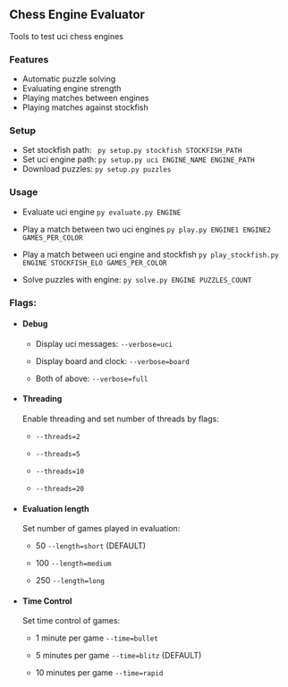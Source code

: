 ## Chess Engine Evaluator

Tools to test uci chess engines

### Features

- Automatic puzzle solving
- Evaluating engine strength
- Playing matches between engines
- Playing matches against stockfish

### Setup

- Set stockfish path:
  `` py setup.py stockfish STOCKFISH_PATH``
- Set uci engine path:
  ``py setup.py uci ENGINE_NAME ENGINE_PATH``
- Download puzzles:
  ``py setup.py puzzles``

### Usage

- Evaluate uci engine
  ``py evaluate.py ENGINE``

- Play a match between two uci engines
  ``py play.py ENGINE1 ENGINE2 GAMES_PER_COLOR``

- Play a match between uci engine and stockfish
  ``py play_stockfish.py ENGINE STOCKFISH_ELO GAMES_PER_COLOR``

- Solve puzzles with engine:
  ``py solve.py ENGINE PUZZLES_COUNT``

### Flags:

- #### Debug

    - Display uci messages: ``--verbose=uci``

    - Display board and clock: ``--verbose=board``

    - Both of above: ``--verbose=full``

- #### Threading

  Enable threading and set number of threads by flags:

    - ``--threads=2``

    - ``--threads=5``

    - ``--threads=10``

    - ``--threads=20``

- #### Evaluation length

  Set number of games played in evaluation:

    - 50 ``--length=short`` (DEFAULT)

    - 100 ``--length=medium``

    - 250 ``--length=long``

- #### Time Control

  Set time control of games:

    - 1 minute per game ``--time=bullet``

    - 5 minutes per game ``--time=blitz`` (DEFAULT)

    - 10 minutes per game ``--time=rapid``